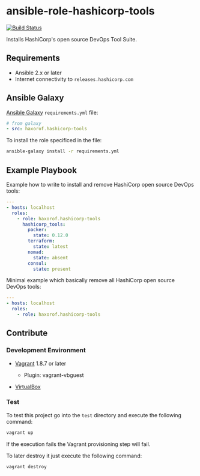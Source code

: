 # ansible-role-hashicorp-tools

[![Build Status](https://travis-ci.org/haxorof/ansible-role-hashicorp-tools.svg?branch=master)](https://travis-ci.org/haxorof/ansible-role-hashicorp-tools)

Installs HashiCorp's open source DevOps Tool Suite.

## Requirements

* Ansible 2.x or later
* Internet connectivity to `releases.hashicorp.com`

## Ansible Galaxy

[Ansible Galaxy](http://docs.ansible.com/ansible/galaxy.html#installing-multiple-roles-from-a-file) `requirements.yml` file:

```yaml
# from galaxy
- src: haxorof.hashicorp-tools
```

To install the role specificed in the file:

```bash
ansible-galaxy install -r requirements.yml
```

## Example Playbook

Example how to write to install and remove HashiCorp open source DevOps tools:

```yaml
---
- hosts: localhost
  roles:
    - role: haxorof.hashicorp-tools
      hashicorp_tools:
        packer:
          state: 0.12.0
        terraform:
          state: latest
        nomad:
          state: absent
        consul:
          state: present
```

Minimal example which basically remove all HashiCorp open source DevOps tools:

```yaml
---
- hosts: localhost
  roles:
    - role: haxorof.hashicorp-tools
```

## Contribute

### Development Environment

* [Vagrant](https://www.vagrantup.com/) 1.8.7 or later
  * Plugin: vagrant-vbguest

* [VirtualBox](https://www.virtualbox.org/)

### Test

To test this project go into the `test` directory and execute the following command:

```bash
vagrant up
```

If the execution fails the Vagrant provisioning step will fail.

To later destroy it just execute the following command:

```bash
vagrant destroy
```
